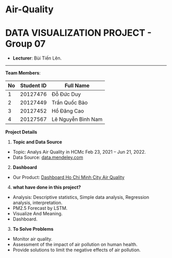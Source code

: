 # Air-Quality
# DATA VISUALIZATION PROJECT - Group 07

- **Lecturer**: Bùi Tiến Lên.

---

**Team Members**:

| **No**  | **Student ID** | **Full Name**         |
| ------- | -------------- | ----------------------|
| 1       | 20127476			 | Đỗ Đức Duy            |
| 2       | 20127449       | Trần Quốc Bảo         |
| 3       | 20127452       | Hồ Đăng Cao           |
| 4       | 20127567       | Lê Nguyễn Bình Nam    |

**Project Details**
1. **Topic and Data Source**
- Topic: Analys Air Quality in HCMc Feb 23, 2021 – Jun 21, 2022.
- Data Source: [data.mendeley.com](https://data.mendeley.com/datasets/pk6tzrjks8/1)

2.  **Dashboard**
- Our Product: [Dashboard Ho Chi Minh City Air Quality](https://public.tableau.com/views/Dashboard_project_16844971465840/Dashboard1?:language=en-US&publish=yes&:display_count=n&:origin=viz_share_link)

4.  **what have done in this project?**
- Analysis: Descriptive statistics, Simple data analysis, Regression analysis, interpretation.
- PM2.5 Forecast by LSTM.
- Visualize And Meaning.
- Dashboard.

3. **To Solve Problems**
- Monitor air quality.
- Assessment of the impact of air pollution on human health.
- Provide solutions to limit the negative effects of air pollution.
